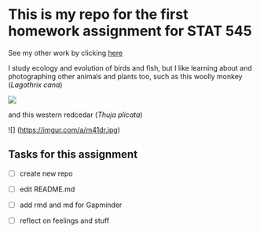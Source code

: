 # This is my repo for the first homework assignment for STAT 545

See my other work by clicking [here](https://github.com/julianheavyside?tab=repositories)

I study ecology and evolution of birds and fish, but I like learning about and photographing other animals and plants too, such as this woolly monkey (*Lagothrix cana*)

![](https://imgur.com/a/GVe1q.jpg)

and this western redcedar (*Thuja plicata*)

![] (https://imgur.com/a/m41dr.jpg)

## Tasks for this assignment

- [ ] create new repo
- [ ] edit README.md
- [ ] add rmd and md for Gapminder
- [ ] reflect on feelings and stuff

